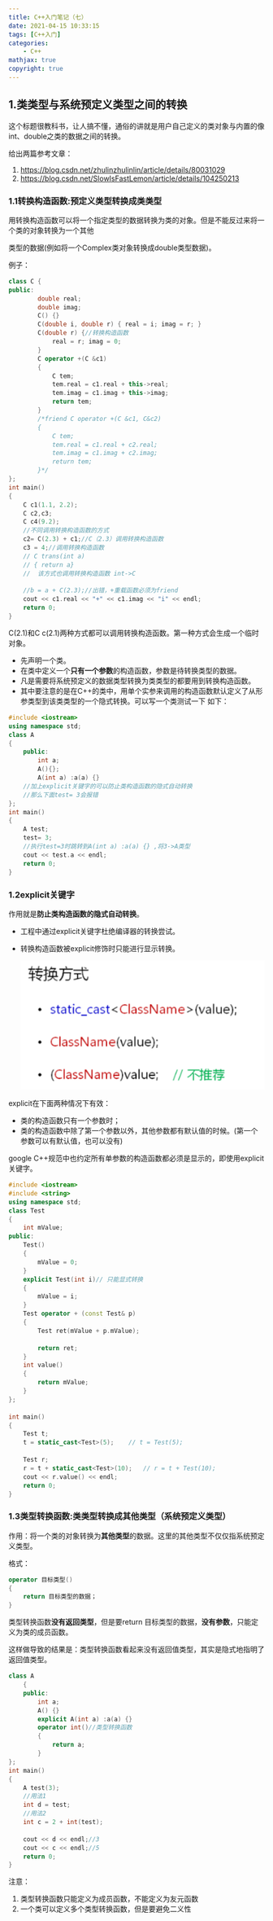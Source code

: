 ```yaml
---
title: C++入门笔记（七）
date: 2021-04-15 10:33:15
tags: [C++入门]
categories: 
	- C++
mathjax: true
copyright: true
---
```


## 1.类类型与系统预定义类型之间的转换

这个标题很教科书，让人搞不懂，通俗的讲就是用户自己定义的类对象与内置的像int、double之类的数据之间的转换。

<!--more-->

给出两篇参考文章：

1. https://blog.csdn.net/zhulinzhulinlin/article/details/80031029
2. https://blog.csdn.net/SlowIsFastLemon/article/details/104250213

### 1.1转换构造函数:预定义类型转换成类类型

用转换构造函数可以将一个指定类型的数据转换为类的对象。但是不能反过来将一个类的对象转换为一个其他

类型的数据(例如将一个Complex类对象转换成double类型数据)。

例子：

```C++
class C {
public:
        double real;
        double imag;
        C() {}
        C(double i, double r) { real = i; imag = r; }
        C(double r) {//转换构造函数
            real = r; imag = 0;
        }
        C operator +(C &c1)
        {
            C tem;
            tem.real = c1.real + this->real;
            tem.imag = c1.imag + this->imag;
            return tem;
        }
        /*friend C operator +(C &c1, C&c2)
        {
            C tem;
            tem.real = c1.real + c2.real;
            tem.imag = c1.imag + c2.imag;
            return tem;
        }*/
};
int main()
{
    C c1(1.1, 2.2);
    C c2,c3;
    C c4(9.2);
    //不同调用转换构造函数的方式
    c2= C(2.3) + c1;//C（2.3）调用转换构造函数
    c3 = 4;//调用转换构造函数
    // C trans(int a)
    // { return a}
    //  该方式也调用转换构造函数 int->C 

    //b = a + C(2.3);//出错，+重载函数必须为friend
    cout << c1.real << "+" << c1.imag << "i" << endl;
    return 0;
}
```

C(2.1)和C c(2.1)两种方式都可以调用转换构造函数。第一种方式会生成一个临时对象。

- 先声明一个类。
- 在类中定义一个**只有一个参数**的构造函数，参数是待转换类型的数据。
- 凡是需要将系统预定义的数据类型转换为类类型的都要用到转换构造函数。
- 其中要注意的是在C++的类中，用单个实参来调用的构造函数默认定义了从形参类型到该类类型的一个隐式转换。可以写一个类测试一下 如下：

```C++
#include <iostream>
using namespace std;
class A
{
    public:
        int a;
        A(){};
        A(int a) :a(a) {}
    //加上explicit关键字的可以防止类构造函数的隐式自动转换
    //那么下面test= 3会报错
};
int main()
{
    A test;
    test= 3;
    //执行test=3时跳转到A(int a) :a(a) {} ,将3->A类型
    cout << test.a << endl;
    return 0;
}
```

### 1.2explicit关键字

作用就是**防止类构造函数的隐式自动转换**。

- 工程中通过explicit关键字杜绝编译器的转换尝试。

- 转换构造函数被explicit修饰时只能进行显示转换。

  ![image-20210415111019594](C-入门笔记（七）/image-20210415111019594.png)

explicit在下面两种情况下有效：

- 类的构造函数只有一个参数时；
- 类的构造函数中除了第一个参数以外，其他参数都有默认值的时候。(第一个参数可以有默认值，也可以没有)

google C++规范中也约定所有单参数的构造函数都必须是显示的，即使用explicit关键字。

```C++
#include <iostream>
#include <string>
using namespace std;
class Test
{
    int mValue;
public:
    Test()
    {
        mValue = 0;
    }   
    explicit Test(int i)// 只能显式转换
    {
        mValue = i;
    }   
    Test operator + (const Test& p)
    {
        Test ret(mValue + p.mValue);
        
        return ret;
    }    
    int value()
    {
        return mValue;
    }
};

int main()
{   
    Test t;    
    t = static_cast<Test>(5);    // t = Test(5);
    
    Test r;  
    r = t + static_cast<Test>(10);   // r = t + Test(10);
    cout << r.value() << endl;
    return 0;
}
```

### 1.3类型转换函数:类类型转换成其他类型（系统预定义类型）

作用：将一个类的对象转换为**其他类型**的数据。这里的其他类型不仅仅指系统预定义类型。

格式：

```C++
operator 目标类型()
{
    return 目标类型的数据；
}
```

类型转换函数**没有返回类型**，但是要return 目标类型的数据，**没有参数**，只能定义为类的成员函数。

这样做导致的结果是：类型转换函数看起来没有返回值类型，其实是隐式地指明了返回值类型。

```C++
class A
    {
    public:
        int a;
        A() {}
        explicit A(int a) :a(a) {}
        operator int()//类型转换函数
        {
            return a;
        }
};
int main()
{
    A test(3);
    //用法1
    int d = test;
    //用法2
    int c = 2 + int(test);

    cout << d << endl;//3
    cout << c << endl;//5
    return 0;
}
```

注意：

1. 类型转换函数只能定义为成员函数，不能定义为友元函数
2. 一个类可以定义多个类型转换函数，但是要避免二义性